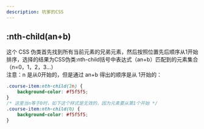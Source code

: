 ```yaml
---
description: 坑爹的CSS
---
```

## :nth-child\(an+b\)

这个 CSS 伪类首先找到所有当前元素的兄弟元素，然后按照位置先后顺序从1开始排序，选择的结果为CSS伪类:nth-child括号中表达式（an+b）匹配到的元素集合（n=0，1，2，3...）  
注意：n 是从0开始的，但是通过 an+b 得出的顺序是从 1开始的：

```css
.course-item:nth-child(2n) {
    background-color: #f5f5f5;
}
/* 这里当n等于0时，如下这个样式是无效的，因为元素要从第1个开始 */ 
.course-item:nth-child(0) {
    background-color: #f5f5f5;
}
```